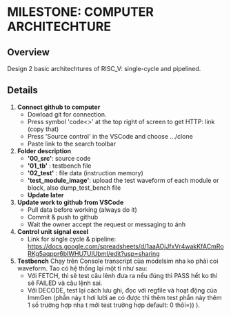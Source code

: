 # MILESTONE: COMPUTER ARCHITECHTURE

## Overview

Design 2 basic architechtures of RISC_V: single-cycle and pipelined. 

## Details

1. **Connect github to computer**
   - Dowload git for connection.
   - Press symbol 'code<>' at the top right of screen to get HTTP: link (copy that)
   - Press 'Source control' in the VSCode and choose .../clone
   - Paste link to the search toolbar
2. **Folder description**
   - **'00_src'**: source code
   - **'01_tb'** : testbench file
   - **'02_test'** : file data (instruction memory)
   - **'test_module_image'**: upload the test waveform of each module or block, also dump_test_bench file
   - **Update later**
3. **Update work to github from VSCode**
   - Pull data before working (always do it)
   - Commit & push to github
   - Wait the owner accept the request or messaging to ánh
4. **Control unit signal excel**
   - Link for single cycle & pipeline: https://docs.google.com/spreadsheets/d/1aaAOjJfxVr4wakKfACmRoRKg5aqppr6bIWHU7UIUbmI/edit?usp=sharing  
5. **Testbench**
   Chạy trên Console transcript của modelsim nha ko phải coi waveform. 
   Tao có hệ thống lại một tí như sau: 
      + Với FETCH, thì sẽ test câu lênh đưa ra nếu đúng thì PASS hết ko thì sẽ FAILED và câu lệnh sai. 
      + Với DECODE, test lại cách lưu ghi, đọc với regfile và hoạt động của ImmGen (phần này t hơi lười ae có được thì thêm test phần này thêm 1 số trường hợp nha t mới test trường hợp default: 0 thôi=)) ).  
      

